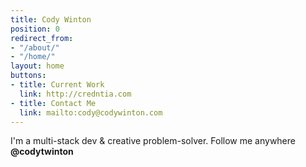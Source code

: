 ```yaml
---
title: Cody Winton
position: 0
redirect_from:
- "/about/"
- "/home/"
layout: home
buttons:
- title: Current Work
  link: http://credntia.com
- title: Contact Me
  link: mailto:cody@codywinton.com
---
```


I'm a multi-stack dev & creative problem-solver. Follow me anywhere **@codytwinton**
